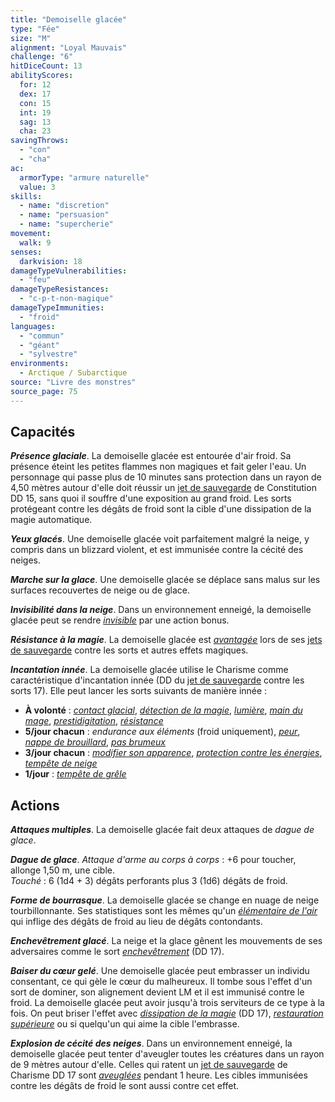 ```yaml
---
title: "Demoiselle glacée"
type: "Fée"
size: "M"
alignment: "Loyal Mauvais"
challenge: "6"
hitDiceCount: 13
abilityScores:
  for: 12
  dex: 17
  con: 15
  int: 19
  sag: 13
  cha: 23
savingThrows:
  - "con"
  - "cha"
ac:
  armorType: "armure naturelle"
  value: 3
skills:
  - name: "discretion"
  - name: "persuasion"
  - name: "supercherie"
movement:
  walk: 9
senses:
  darkvision: 18
damageTypeVulnerabilities:
  - "feu"
damageTypeResistances:
  - "c-p-t-non-magique"
damageTypeImmunities:
  - "froid"
languages:
  - "commun"
  - "géant"
  - "sylvestre"
environments:
  - Arctique / Subarctique
source: "Livre des monstres"
source_page: 75
---
```

## Capacités
_**Présence glaciale**_. La demoiselle glacée est entourée d'air froid. Sa présence éteint les petites flammes non magiques et fait geler l'eau. Un personnage qui passe plus de 10 minutes sans protection dans un rayon de 4,50 mètres autour d'elle doit réussir un [jet de sauvegarde](/utiliser-les-caracteristiques/#jets-de-sauvegarde) de Constitution DD 15, sans quoi il souffre d'une exposition au grand froid. Les sorts protégeant contre les dégâts de froid sont la cible d'une dissipation de la magie automatique.

_**Yeux glacés**_. Une demoiselle glacée voit parfaitement malgré la neige, y compris dans un blizzard violent, et est immunisée contre la cécité des neiges.

_**Marche sur la glace**_. Une demoiselle glacée se déplace sans malus sur les surfaces recouvertes de neige ou de glace.

_**Invisibilité dans la neige**_. Dans un environnement enneigé, la demoiselle glacée peut se rendre [_invisible_](/gerer-la-sante-du-personnage/#invisible) par une action bonus.

_**Résistance à la magie**_. La demoiselle glacée est [_avantagée_](/utiliser-les-caracteristiques/#avantage-et-desavantage) lors de ses [jets de sauvegarde](/utiliser-les-caracteristiques/#jets-de-sauvegarde) contre les sorts et autres effets magiques.

_**Incantation innée**_. La demoiselle glacée utilise le Charisme comme caractéristique d'incantation innée (DD du [jet de sauvegarde](/utiliser-les-caracteristiques/#jets-de-sauvegarde) contre les sorts 17). Elle peut lancer les sorts suivants de manière innée :
* **À volonté** : [_contact glacial_](/grimoire/contact-glacial/), [_détection de la magie_](/grimoire/detection-de-la-magie/), [_lumière_](/grimoire/lumiere/), [_main du mage_](/grimoire/main-du-mage/), [_prestidigitation_](/grimoire/prestidigitation/), [_résistance_](/grimoire/resistance/)
* **5/jour chacun** : _endurance aux éléments_ (froid uniquement), [_peur_](/grimoire/peur/), [_nappe de brouillard_](/grimoire/nappe-de-brouillard/), [_pas brumeux_](/grimoire/pas-brumeux/)
* **3/jour chacun** : [_modifier son apparence_](/grimoire/modifier-son-apparence/), [_protection contre les énergies_](/grimoire/protection-contre-les-energies/), [_tempête de neige_](/grimoire/tempete-de-neige/)
* **1/jour** : [_tempête de grêle_](/grimoire/tempete-de-grele/)

## Actions
_**Attaques multiples**_. La demoiselle glacée fait deux attaques de _dague de glace_.

_**Dague de glace**_. _Attaque d'arme au corps à corps_ : +6 pour toucher, allonge 1,50 m, une cible.  
_Touché_ : 6 (1d4 + 3) dégâts perforants plus 3 (1d6) dégâts de froid.

_**Forme de bourrasque**_. La demoiselle glacée se change en nuage de neige tourbillonnante. Ses statistiques sont les mêmes qu'un [_élémentaire de l'air_](/bestiaire/elementaire-de-l-air/) qui inflige des dégâts de froid au lieu de dégâts contondants.

_**Enchevêtrement glacé**_. La neige et la glace gênent les mouvements de ses adversaires comme le sort [_enchevêtrement_](/grimoire/enchevetrement/) (DD 17).

_**Baiser du cœur gelé**_. Une demoiselle glacée peut embrasser un individu consentant, ce qui gèle le cœur du malheureux. Il tombe sous l'effet d'un sort de dominer, son alignement devient LM et il est immunisé contre le froid. La demoiselle glacée peut avoir jusqu'à trois serviteurs de ce type à la fois. On peut briser l'effet avec [_dissipation de la magie_](/grimoire/dissipation-de-la-magie/) (DD 17), [_restauration supérieure_](/grimoire/restauration-superieure/) ou si quelqu'un qui aime la cible l'embrasse.

_**Explosion de cécité des neiges**_. Dans un environnement enneigé, la demoiselle glacée peut tenter d'aveugler toutes les créatures dans un rayon de 9 mètres autour d'elle. Celles qui ratent un [jet de sauvegarde](/utiliser-les-caracteristiques/#jets-de-sauvegarde) de Charisme DD 17 sont [_aveuglées_](/gerer-la-sante-du-personnage/#aveugle) pendant 1 heure. Les cibles immunisées contre les dégâts de froid le sont aussi contre cet effet.
